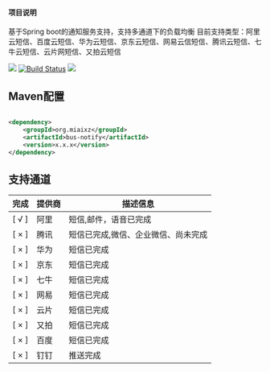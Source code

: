 #### 项目说明

基于Spring boot的通知服务支持，支持多通道下的负载均衡 目前支持类型：阿里云短信、百度云短信、华为云短信、京东云短信、网易云信短信、腾讯云短信、七牛云短信、云片网短信、又拍云短信

![](https://img.shields.io/maven-central/v/net.guerlab.sms/guerlab-sms-server-starter.svg)
[![Build Status](https://travis-ci.org/guerlab-net/guerlab-sms.svg?branch=master)](https://travis-ci.org/guerlab-net/guerlab-sms)
![](https://img.shields.io/badge/LICENSE-LGPL--3.0-brightgreen.svg)

## Maven配置

```xml

<dependency>
    <groupId>org.miaixz</groupId>
    <artifactId>bus-notify</artifactId>
    <version>x.x.x</version>
</dependency>
```

## 支持通道

| 完成    | 提供商 | 描述信息               |
|-------|-----|--------------------|
| [ √ ] | 阿里  | 短信,邮件，语音已完成        |
| [ × ] | 腾讯  | 短信已完成,微信、企业微信、尚未完成 |
| [ × ] | 华为  | 短信已完成              |
| [ × ] | 京东  | 短信已完成              |
| [ × ] | 七牛  | 短信已完成              |
| [ × ] | 网易  | 短信已完成              |
| [ × ] | 云片  | 短信已完成              |
| [ × ] | 又拍  | 短信已完成              |
| [ × ] | 百度  | 短信已完成              |
| [ × ] | 钉钉  | 推送完成               |
